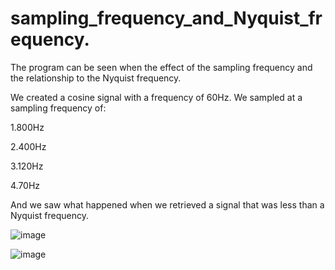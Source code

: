 # sampling_frequency_and_Nyquist_frequency.
The program can be seen when the effect of the sampling frequency and the relationship to the Nyquist frequency.

We created a cosine signal with a frequency of 60Hz. We sampled at a sampling frequency of:

1.800Hz

2.400Hz

3.120Hz

4.70Hz

And we saw what happened when we retrieved a signal that was less than a Nyquist frequency.

![image](https://user-images.githubusercontent.com/80626713/141212049-ca7ae249-fd77-4860-999b-99391860694d.png)

![image](https://user-images.githubusercontent.com/80626713/141212078-44fc58a3-ae8c-4e23-b08b-ac8d10676dde.png)
